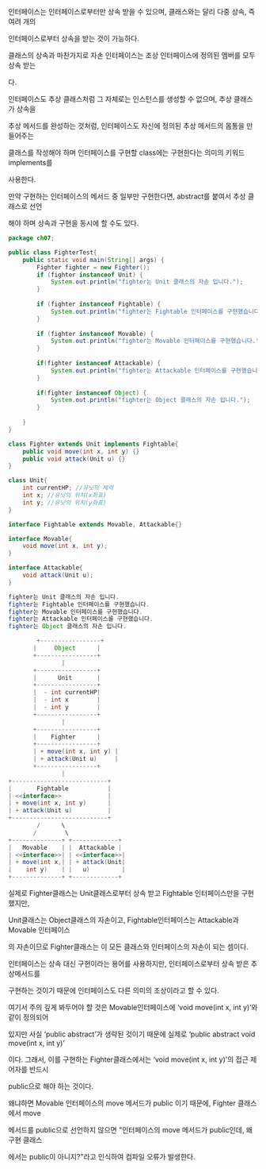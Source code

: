 
인터페이스는 인터페이스로부터만 상속 받을 수 있으며, 클래스와는 달리 다중 상속, 즉 여려 개의

인터페이스로부터 상속을 받는 것이 가능하다.

클래스의 상속과 마찬가지로 자손 인터페이스는 조상 인터페이스에 정의된 멤버를 모두 상속 받는

다.

인터페이스도 추상 클래스처럼 그 자체로는 인스턴스를 생성할 수 없으며, 추상 클래스가 상속을

추상 메서드를 완성하는 것처럼, 인터페이스도 자신에 정의된 추상 메서드의 몸통을 만들어주는

클래스를 작성해야 하며 인터페이스를 구현할 class에는 구현한다는 의미의 키워드 implements를

사용한다.

만약 구현하는 인터페이스의 메서드 중 일부만 구현한다면, abstract를 붙여서 추상 클래스로 선언

해야 하며 상속과 구현을 동시에 할 수도 있다.

```java
package ch07;

public class FighterTest{
	public static void main(String[] args) {
		Fighter fighter = new Fighter();
		if (fighter instanceof Unit) {
			System.out.println("fighter는 Unit 클래스의 자손 입니다.");
		}
		
		if (fighter instanceof Fightable) {
			System.out.println("fighter는 Fightable 인터페이스를 구현했습니다.");
		}
		
		if (fighter instanceof Movable) {
			System.out.println("fighter는 Movable 인터페이스를 구현했습니다.");
		}
		
		if(fighter instanceof Attackable) {
			System.out.println("fighter는 Attackable 인터페이스를 구현했습니다.");
		}
		
		if(fighter instanceof Object) {
			System.out.println("fighter는 Object 클래스의 자손 입니다.");
		}
		
	}
}

class Fighter extends Unit implements Fightable{
	public void move(int x, int y) {}
	public void attack(Unit u) {}
}

class Unit{
	int currentHP; //유닛의 체력
	int x; //유닛의 위치(x좌표)
	int y; //유닛의 위치(y좌표)
}

interface Fightable extends Movable, Attackable{}

interface Movable{
	void move(int x, int y);
}

interface Attackable{
	void attack(Unit u);
}
```


```java
fighter는 Unit 클래스의 자손 입니다.
fighter는 Fightable 인터페이스를 구현했습니다.
fighter는 Movable 인터페이스를 구현했습니다.
fighter는 Attackable 인터페이스를 구현했습니다.
fighter는 Object 클래스의 자손 입니다.
```

```java
	 	+-----------------+
       |     Object      |
       +-----------------+
               |
       +-----------------+
       |      Unit       |
       +-----------------+
       |  - int currentHP|
       |  - int x        |
       |  - int y        |
       +-----------------+
               |
       +-----------------+
       |    Fighter      |
       +-----------------+
       | + move(int x, int y) |
       | + attack(Unit u)     |
       +-----------------+
               |
+---------------------------+
|       Fightable           |
| <<interface>>             |
| + move(int x, int y)      |
| + attack(Unit u)          |
+---------------------------+
        /      \
       /        \
+--------------+ +-------------+
|   Movable    | |  Attackable |
| <<interface>>| | <<interface>>|
| + move(int x,| | + attack(Unit|
|    int y)    | |   u)         |
+--------------+ +-------------+
```


실제로 Fighter클래스는 Unit클래스로부터 상속 받고 Fightable 인터페이스만을 구현했지만,

Unit클래스는 Object클래스의 자손이고, Fightable인터페이스는 Attackable과 Movable 인터페이스

의 자손이므로 Fighter클래스는 이 모든 클래스와 인터페이스의 자손이 되는 셈이다.

인터페이스는 상속 대신 구현이라는 용어를 사용하지만, 인터페이스로부터 상속 받은 추상메서드를

구현하는 것이기 때문에 인터페이스도 다른 의미의 조상이라고 할 수 있다.

여기서 주의 깊게 봐두어야 할 것은 Movable인터페이스에 ‘void move(int x, int y)’와 같이 정의되어

있지만 사실 ‘public abstract’가 생략된 것이기 때문에 실제로 ‘public abstract void move(int x, int y)’

이다. 그래서, 이를 구현하는 Fighter클래스에서는 ‘void move(int x, int y)’의 접근 제어자를 반드시

public으로 해야 하는 것이다.

왜냐하면 Movable 인터페이스의 move 메서드가 public 이기 때문에, Fighter 클래스에서 move

메서드를 public으로 선언하지 않으면 "인터페이스의 move 메서드가 public인데, 왜 구현 클래스

에서는 public이 아니지?"라고 인식하여 컴파일 오류가 발생한다.










